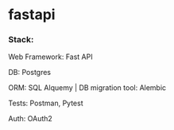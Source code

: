# fastapi

### Stack:

Web Framework: Fast API

DB: Postgres

ORM: SQL Alquemy |
DB migration tool: Alembic

Tests: Postman, Pytest

Auth: OAuth2
